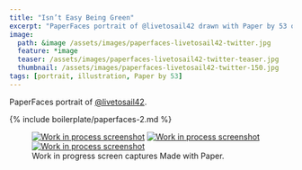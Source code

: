 ```yaml
---
title: "Isn’t Easy Being Green"
excerpt: "PaperFaces portrait of @livetosail42 drawn with Paper by 53 on an iPad."
image: 
  path: &image /assets/images/paperfaces-livetosail42-twitter.jpg 
  feature: *image
  teaser: /assets/images/paperfaces-livetosail42-twitter-teaser.jpg
  thumbnail: /assets/images/paperfaces-livetosail42-twitter-150.jpg
tags: [portrait, illustration, Paper by 53]
---
```


PaperFaces portrait of [@livetosail42](https://twitter.com/livetosail42).

{% include boilerplate/paperfaces-2.md %}

<figure class="third">
  <a href="/assets/images/paperfaces-livetosail42-process-1-lg.jpg"><img src="/assets/images/paperfaces-livetosail42-process-1-600.jpg" alt="Work in process screenshot"></a>
  <a href="/assets/images/paperfaces-livetosail42-process-2-lg.jpg"><img src="/assets/images/paperfaces-livetosail42-process-2-600.jpg" alt="Work in process screenshot"></a>
  <a href="/assets/images/paperfaces-livetosail42-process-3-lg.jpg"><img src="/assets/images/paperfaces-livetosail42-process-3-600.jpg" alt="Work in process screenshot"></a>
  <figcaption>Work in progress screen captures Made with Paper.</figcaption>
</figure>
